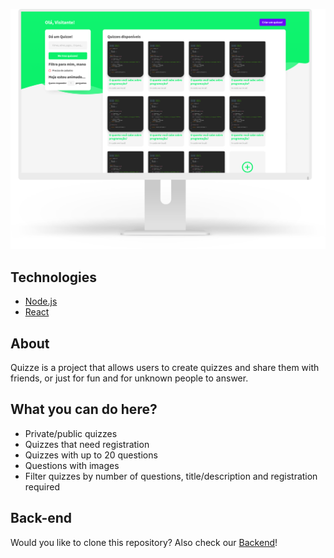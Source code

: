 <p align="center">
  <img src=".github/quizze.png" alt="Quizze image"/>
</p>

## Technologies
- [Node.js](https://nodejs.org/en/)
- [React](https://reactjs.org)

## About
Quizze is a project that allows users to create quizzes and share them with friends, or just for fun and for unknown people to answer.

## What you can do here?
- Private/public quizzes
- Quizzes that need registration
- Quizzes with up to 20 questions
- Questions with images
- Filter quizzes by number of questions, title/description and registration required

## Back-end
Would you like to clone this repository? Also check our [Backend](https://github.com/quizze-project/back-end)!